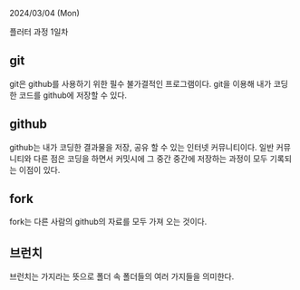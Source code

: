 2024/03/04 (Mon)

플러터 과정 1일차



git 
--------------

git은 github를 사용하기 위한 필수 불가결적인 프로그램이다.
git을 이용해 내가 코딩한 코드를 github에 저장할 수 있다.

github
----------------

github는 내가 코딩한 결과물을 저장, 공유 할 수 있는 인터넷 커뮤니티이다. 일반 커뮤니티와 다른 점은 코딩을 하면서 커밋시에 그 중간 중간에 저장하는 과정이 모두 기록되는 이점이 있다.

fork 
-------------

fork는 다른 사람의 github의 자료를 모두 가져 오는 것이다.

브런치
-------------

브런치는 가지라는 뜻으로 폴더 속 폴더들의 여러 가지들을 의미한다.

